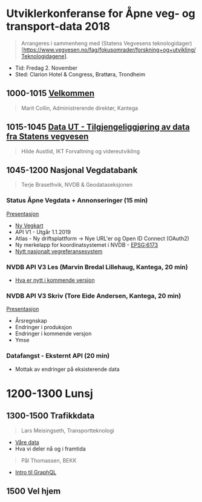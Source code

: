 # Utviklerkonferanse for Åpne veg- og transport-data 2018

> Arrangeres i sammenheng med (Statens Vegvesens teknologidager)[https://www.vegvesen.no/fag/fokusomrader/forskning+og+utvikling/Teknologidagene]. 

* Tid: Fredag 2. November
* Sted: Clarion Hotel & Congress, Brattøra, Trondheim


## 1000-1015 [Velkommen](https://github.com/nvdb-vegdata/utviklerkonferanse-2018/blob/master/presentasjoner/SVV%20utviklerdagen%2020181102%20Marit%20Collin.pptx)
> Marit Collin, Administrerende direktør, Kantega

## 1015-1045 [Data UT - Tilgjengeliggjøring av data fra Statens vegvesen](https://github.com/nvdb-vegdata/utviklerkonferanse-2018/blob/master/presentasjoner/2018.11.02%20DataUt%20p%C3%A5%20utviklerkonferansen.pptx)
> Hilde Austlid, IKT Forvaltning og videreutvikling

## 1045-1200 Nasjonal Vegdatabank
> Terje Brasethvik, NVDB & Geodataseksjonen

###  Status Åpne Vegdata + Annonseringer (15 min)
[Presentasjon](https://github.com/nvdb-vegdata/utviklerkonferanse-2018/blob/master/presentasjoner/_Vegdata%20Utviklerdag%20-%20%20Oversikt.pdf)
* [Ny Vegkart](https://vegkart-test.kantega.no)
* API V1 - Utgår 1.1.2019
* Atlas - Ny driftsplattform -> Nye URL'er og Open ID Connect (OAuth2)
* Ny merkelapp for koordinatsystemet i NVDB - [EPSG:6173](https://github.com/nvdb-vegdata/utviklerkonferanse-2018/tree/master/doc)
* [Nytt nasjonalt vegreferansesystem](https://github.com/nvdb-vegdata/utviklerkonferanse-2018/blob/master/presentasjoner/20180626%20Reform%20og%20nytt%20vegreferansesystem.pptx)

### NVDB API V3 Les  (Marvin Bredal Lillehaug, Kantega, 20 min)
* [Hva er nytt i kommende versjon](https://github.com/nvdb-vegdata/utviklerkonferanse-2018/blob/master/presentasjoner/Utviklerdagen%202018%20API%20Les%20V3.pdf)

### NVDB API V3 Skriv (Tore Eide Andersen, Kantega, 20 min)

[Presentasjon](https://github.com/nvdb-vegdata/utviklerkonferanse-2018/blob/master/presentasjoner/NVDB%20API%20Skriv%20-%20quo%20vadis.pptx)

* Årsregnskap
* Endringer i produksjon
* Endringer i kommende versjon
* Ymse

### Datafangst - Eksternt API (20 min)
* Mottak av endringer på eksisterende data

# 1200-1300 Lunsj

## 1300-1500 Trafikkdata
> Lars Meisingseth, Transportteknologi

*	[Våre data](https://github.com/nvdb-vegdata/utviklerkonferanse-2018/blob/master/presentasjoner/Trafikkdata%20i%20SVV.pptx)
* Hva vi deler nå og i framtida


> Pål Thomassen, BEKK

* [Intro til GraphQL](https://github.com/nvdb-vegdata/utviklerkonferanse-2018/blob/master/presentasjoner/GraphQL%20teknologidagene.pdf)

## 1500 Vel hjem
